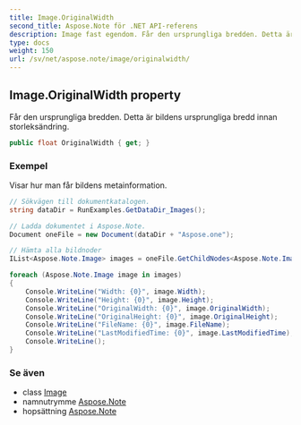```yaml
---
title: Image.OriginalWidth
second_title: Aspose.Note för .NET API-referens
description: Image fast egendom. Får den ursprungliga bredden. Detta är bildens ursprungliga bredd innan storleksändring.
type: docs
weight: 150
url: /sv/net/aspose.note/image/originalwidth/
---
```

## Image.OriginalWidth property

Får den ursprungliga bredden. Detta är bildens ursprungliga bredd innan storleksändring.

```csharp
public float OriginalWidth { get; }
```

### Exempel

Visar hur man får bildens metainformation.

```csharp
// Sökvägen till dokumentkatalogen.
string dataDir = RunExamples.GetDataDir_Images();

// Ladda dokumentet i Aspose.Note.
Document oneFile = new Document(dataDir + "Aspose.one");

// Hämta alla bildnoder
IList<Aspose.Note.Image> images = oneFile.GetChildNodes<Aspose.Note.Image>();

foreach (Aspose.Note.Image image in images)
{
    Console.WriteLine("Width: {0}", image.Width);
    Console.WriteLine("Height: {0}", image.Height);
    Console.WriteLine("OriginalWidth: {0}", image.OriginalWidth);
    Console.WriteLine("OriginalHeight: {0}", image.OriginalHeight);
    Console.WriteLine("FileName: {0}", image.FileName);
    Console.WriteLine("LastModifiedTime: {0}", image.LastModifiedTime);
    Console.WriteLine();
}
```

### Se även

* class [Image](../)
* namnutrymme [Aspose.Note](../../image/)
* hopsättning [Aspose.Note](../../../)


